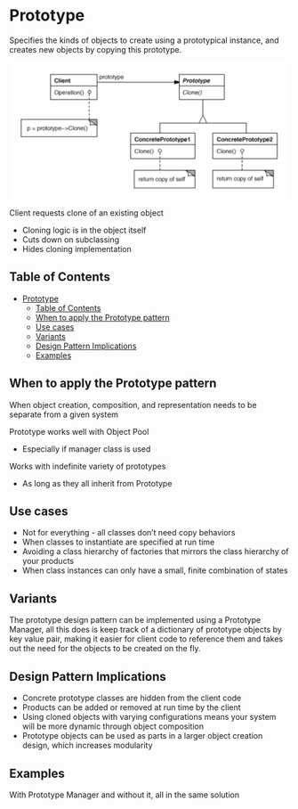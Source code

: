 # Prototype

Specifies the kinds of objects to create
using a prototypical instance, and
creates new objects by copying this
prototype.

![Uml Diagram](/Creational/Prototype/assets/uml.png)


Client requests clone of an existing object
- Cloning logic is in the object itself
- Cuts down on subclassing
- Hides cloning implementation

## Table of Contents
- [Prototype](#prototype)
  - [Table of Contents](#table-of-contents)
  - [When to apply the Prototype pattern](#when-to-apply-the-prototype-pattern)
  - [Use cases](#use-cases)
  - [Variants](#variants)
  - [Design Pattern Implications](#design-pattern-implications)
  - [Examples](#examples)



## When to apply the Prototype pattern
When object creation, composition, and representation needs to be separate from a given system


Prototype works well with Object Pool
- Especially if manager class is used


Works with indefinite variety of prototypes
- As long as they all inherit from Prototype

## Use cases

- Not for everything - all classes don’t need copy behaviors
- When classes to instantiate are specified at run time
- Avoiding a class hierarchy of factories that mirrors the class hierarchy of your products
- When class instances can only have a small, finite combination of
states

## Variants

The prototype design pattern can be implemented using a Prototype Manager, all this does is keep track of a dictionary of prototype objects by key value pair, making it easier for client code to reference them and takes out the need for the objects to be created on the fly.

## Design Pattern Implications
- Concrete prototype classes are hidden from the client code
- Products can be added or removed at run time by the client
- Using cloned objects with varying configurations means your system will be more dynamic through object composition
- Prototype objects can be used as parts in a larger object creation design, which increases modularity

## Examples

With Prototype Manager and without it, all in the same solution